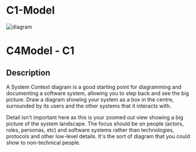 # C1-Model

![diagram](https://www.plantuml.com/plantuml/svg/0/rPN1Rjf048RlIBp3D2SY4QnAFVKKIb0JYHJQ45KzeS4xWMtMk-xksadxDgY7d7gA-WH-iSuQGsn07DfJJy7hzUmt__p_vjnvj3vB52oDpHp5Pwb2VsTiSXQ_RhTUIHshJ10ilK_TsoYo-D1RIB_CvhpPnaPxqhuNcoH2OINgN6Lf5WtUd4qKQdzxFOgu73dFIxD1sFteUoaVrswrMwF-b_7jTFRvQdev6mtV3pzST4x3-eIiCxeZA2TbKh9TEBccP6uDT2x8aSwDoaaO6ttidvxmorkN5Iih3SoBbPEn0M7WSjrD5rBZN2O1KzBeWAibqhdY9syYK2HzPX6ScLk21sFlNOenWSd04dyeVV7CTNidfriebt69N3eJg6ws3z3ff-aDnT6KukM8K3J1M9_wqUHIYkMTZ15IvFFhXxakxzQE5XdnEYhv0oqWB5Z3YZhFb2QBSwcaG44E69YBO_5K_EQdbxxgt2WIgHcf7_vAvosAG3qPHvS7QGqaA7c7Bdxn54BH3Nzvnhx0tWZMjoPnnK8kjj8Z7APAKyKgU6bq_o2WGEYNMxWvxhupc8wZYMLJoXHLazgaCPT1LQdBFxwnX4Vf363zD5OU7QzvcMDujxOCATfCHDfY1TmEJqIRtBWNo_3KB2Kc9ot2U1qsdBPp3WzTM7vHAj5ktNntdf9EbRz95JzkhP8ODalG6LSzbfrpdBvcsfUUSC67nLD0eldQL1l7i66aoqeZhKKyQ24TeinqfKGAOJ2wgasvGJeRFleDBM-hWV9J0BlYcDkx4AJWHQcN67wmgv3LQPgdSZWWDoLTS8ilLZu48tnHF0kvu0uIuDjclRPBNf5z8bM_B_QrV5SMAEU5vS20TcEtbUbGmbYOvToW5H1QQ7m9QDXgx3VMfZRsaYnmrQ-Clm8xdlr_8AikXNseIUEQt4OugHb-7pC4O-imR-v97sVlrj7hr-zEvHVSlTlYVo1VizVpiayzrBb42Dd0CY6SmkCH3G7dZOtOLwUTynrK_eFz0m00)

# C4Model - C1

## Description
A System Context diagram is a good starting point for diagramming and documenting a software system, allowing you to step back and see the big picture. Draw a diagram showing your system as a box in the centre, surrounded by its users and the other systems that it interacts with.

Detail isn't important here as this is your zoomed out view showing a big picture of the system landscape. The focus should be on people (actors, roles, personas, etc) and software systems rather than technologies, protocols and other low-level details. It's the sort of diagram that you could show to non-technical people.